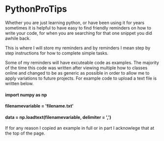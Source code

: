 # PythonProTips

Whether you are just learning python, or have been using it for years sometimes it is helpful to have easy to find friendly reminders on how to write your code, for when you are searching for that one snippet you did awhile back. 

This is where I will store my reminders and by reminders I mean step by step instructions for how to complete simple tasks. 

Some of my reminders will have excuteable code as examples. The majority of the time this code was written after viewing multiple how to classes online and changed to be as generic as possible in order to allow me to apply variations to future projects. For example code to upload a text file is written below. 
 
#### import numpy as np 
#### filenamevariable = 'filename.txt'
#### data = np.loadtext(filenamevariable, delimiter = ',')



If for any reason I copied an example in full or in part I acknowlege that at the top of the page. 
